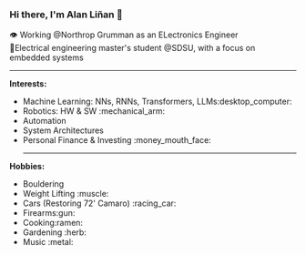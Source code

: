 ### Hi there, I'm Alan Liñan  :beers:<br>

:eye: Working @Northrop Grumman as an ELectronics Engineer<br>
:brain:Electrical engineering master's student @SDSU, with a focus on embedded systems<br><hr>
<strong>Interests:</strong><br>
<ul>
<li>Machine Learning: NNs, RNNs, Transformers, LLMs:desktop_computer: </li>
<li>Robotics: HW & SW :mechanical_arm:</li>
<li>Automation</li>
<li>System Architectures</li>
<li>Personal Finance & Investing :money_mouth_face:<hr></li>
</ul>  
<strong>Hobbies:</strong><br>
<ul>
<li>Bouldering</li>
<li>Weight Lifting :muscle:</li>
<li>Cars (Restoring 72' Camaro) :racing_car:</li>
<li>Firearms:gun:</li>
<li>Cooking:ramen:</li>
<li>Gardening :herb:</li>
<li>Music :metal:</li>
</ul>

<!--
**Alinan94/Alinan94** is a ✨ _special_ ✨ repository because its `README.md` (this file) appears on your GitHub profile.

Here are some ideas to get you started:

- 🔭 I’m currently working on ...
- 🌱 I’m currently learning ...
- 👯 I’m looking to collaborate on ...
- 🤔 I’m looking for help with ...
- 💬 Ask me about ...
- 📫 How to reach me: ...
- 😄 Pronouns: ...
- ⚡ Fun fact: ...
-->
